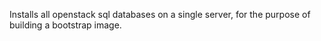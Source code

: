 Installs all openstack sql databases on a single server,
for the purpose of building a bootstrap image.
